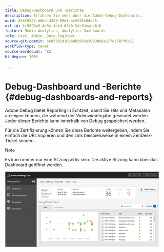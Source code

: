 ```yaml
---
title: Debug-Dashboard und -Berichte
description: Erfahren Sie mehr über die Adobe-Debug-Dashboards.
uuid: 8e6f6245-d8bd-4329-89e1-4c5595e04ec5
exl-id: fc5590a5-4d0e-4a2d-8f40-54c53eabc6f0
feature: Media Analytics, Analytics Dashboards
role: User, Admin, Data Engineer
source-git-commit: b6df391016ab4b9095e3993808a877e3587f0a51
workflow-type: tm+mt
source-wordcount: '82'
ht-degree: 100%

---
```


# Debug-Dashboard und -Berichte {#debug-dashboards-and-reports}

Adobe Debug bietet Reporting in Echtzeit, damit Sie Hits und Metadaten anzeigen können, die während der Videowiedergabe gesendet werden. Jeder dieser Berichte kann innerhalb von Debug gespeichert werden.

Für die Zertifizierung können Sie diese Berichte weitergeben, indem Sie einfach die URL kopieren und den Link beispielsweise in einem ZenDesk-Ticket senden.

>[!NOTE]
>
>Es kann immer nur eine Sitzung aktiv sein. Die aktive Sitzung kann über das Dashboard geöffnet werden.

![](assets/debug-dashboard.png)
